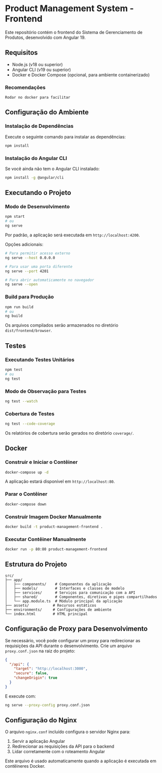 # Product Management System - Frontend

Este repositório contém o frontend do Sistema de Gerenciamento de Produtos, desenvolvido com Angular 19.

## Requisitos

- Node.js (v18 ou superior)
- Angular CLI (v19 ou superior)
- Docker e Docker Compose (opcional, para ambiente containerizado)

### Recomendações

``` Rodar no docker para facilitar ```

## Configuração do Ambiente

### Instalação de Dependências

Execute o seguinte comando para instalar as dependências:

```bash
npm install
```

### Instalação do Angular CLI

Se você ainda não tem o Angular CLI instalado:

```bash
npm install -g @angular/cli
```

## Executando o Projeto

### Modo de Desenvolvimento

```bash
npm start
# ou
ng serve
```

Por padrão, a aplicação será executada em `http://localhost:4200`.

Opções adicionais:

```bash
# Para permitir acesso externo
ng serve --host 0.0.0.0

# Para usar uma porta diferente
ng serve --port 4201

# Para abrir automaticamente no navegador
ng serve --open
```

### Build para Produção

```bash
npm run build
# ou
ng build
```

Os arquivos compilados serão armazenados no diretório `dist/frontend/browser`.

## Testes

### Executando Testes Unitários

```bash
npm test
# ou
ng test
```

### Modo de Observação para Testes

```bash
ng test --watch
```

### Cobertura de Testes

```bash
ng test --code-coverage
```

Os relatórios de cobertura serão gerados no diretório `coverage/`.

## Docker

### Construir e Iniciar o Contêiner

```bash
docker-compose up -d
```

A aplicação estará disponível em `http://localhost:80`.

### Parar o Contêiner

```bash
docker-compose down
```

### Construir Imagem Docker Manualmente

```bash
docker build -t product-management-frontend .
```

### Executar Contêiner Manualmente

```bash
docker run -p 80:80 product-management-frontend
```

## Estrutura do Projeto

```
src/
├── app/
│   ├── components/    # Componentes da aplicação
│   ├── models/        # Interfaces e classes de modelo
│   ├── services/      # Serviços para comunicação com a API
│   ├── shared/        # Componentes, diretivas e pipes compartilhados
│   └── app.module.ts  # Módulo principal da aplicação
├── assets/           # Recursos estáticos
├── environments/     # Configurações de ambiente
└── index.html        # HTML principal
```

## Configuração de Proxy para Desenvolvimento

Se necessário, você pode configurar um proxy para redirecionar as requisições da API durante o desenvolvimento. Crie um arquivo `proxy.conf.json` na raiz do projeto:

```json
{
  "/api": {
    "target": "http://localhost:3000",
    "secure": false,
    "changeOrigin": true
  }
}
```

E execute com:

```bash
ng serve --proxy-config proxy.conf.json
```

## Configuração do Nginx

O arquivo `nginx.conf` incluído configura o servidor Nginx para:

1. Servir a aplicação Angular
2. Redirecionar as requisições da API para o backend
3. Lidar corretamente com o roteamento Angular

Este arquivo é usado automaticamente quando a aplicação é executada em contêineres Docker.